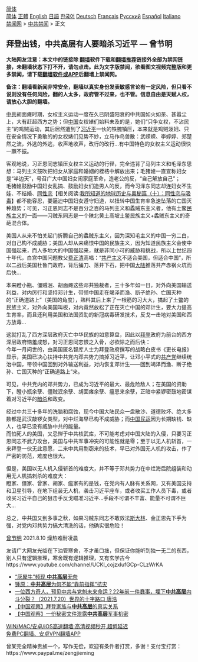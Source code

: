  <!-- 面包屑导航 --> <div class="breadcrumb"><!-- GTranslate: https://gtranslate.io/ -->  <div class="switcher notranslate">  <div class="selected">  <a href="#" onclick="return false;"> 简体</a>  </div>  <div class="option">  <a href="https://www.bannedbook.org" onclick="doGTranslate('zh-CN|zh-CN');jQuery('div.switcher div.selected a').html(jQuery(this).html());return false;" title="简体中文" class="nturl selected"> 简体</a>  <a href="https://www.bannedbook.org/zh-tw/" onclick="doGTranslate('zh-CN|zh-TW');jQuery('div.switcher div.selected a').html(jQuery(this).html());return false;" title="繁體中文" class="nturl"> 正體</a>  <a href="https://www.bannedbook.org/en/" onclick="doGTranslate('zh-CN|en');jQuery('div.switcher div.selected a').html(jQuery(this).html());return false;" title="English" class="nturl"> English</a>  <a href="https://www.bannedbook.org/ja/" onclick="doGTranslate('zh-CN|ja');jQuery('div.switcher div.selected a').html(jQuery(this).html());return false;" title="日本語" class="nturl"> 日語</a>  <a href="https://www.bannedbook.org/ko/" onclick="doGTranslate('zh-CN|ko');jQuery('div.switcher div.selected a').html(jQuery(this).html());return false;" title="한국어" class="nturl"> 한국어</a>  <a href="https://www.bannedbook.org/de/" onclick="doGTranslate('zh-CN|de');jQuery('div.switcher div.selected a').html(jQuery(this).html());return false;" title="Deutsch" class="nturl"> Deutsch</a>  <a href="https://www.bannedbook.org/fr/" onclick="doGTranslate('zh-CN|fr');jQuery('div.switcher div.selected a').html(jQuery(this).html());return false;" title="Français" class="nturl"> Français</a>  <a href="https://www.bannedbook.org/ru/" onclick="doGTranslate('zh-CN|ru');jQuery('div.switcher div.selected a').html(jQuery(this).html());return false;" title="Русский" class="nturl"> Русский</a>  <a href="https://www.bannedbook.org/es/" onclick="doGTranslate('zh-CN|es');jQuery('div.switcher div.selected a').html(jQuery(this).html());return false;" title="Español" class="nturl"> Español</a>  <a href="https://www.bannedbook.org/it/" onclick="doGTranslate('zh-CN|it');jQuery('div.switcher div.selected a').html(jQuery(this).html());return false;" title="Italiano" class="nturl"> Italiano</a>  </div>  </div>      <div class='breadcrumb-sub'><!-- Breadcrumb NavXT 6.3.0 --> <a href="https://www.bannedbook.org/" class="home">禁闻网</a> &gt; <a href="https://www.bannedbook.org/bnews/cbnews/" class="category">中共禁闻</a> &gt; 正文</div></div><h2>拜登出钱，中共高层有人要暗杀习近平 — 曾节明</h2> <p class="notice"><b>大陆网友注意：本文中的链接除 <a href="https://github.com/bannedbook/fanqiang" >翻墙</a>软件下载和<a href="https://github.com/killgcd/justmysocks/blob/master/README.md">翻墙推荐</a>链接外全部为禁网链接，未翻墙状态下打不开，请勿点击。此为文字版禁闻，欲看图文视频完整版和更多禁闻，请下载<a href="https://github.com/bannedbook/fanqiang">翻墙软件或APP</a>后翻墙上禁闻网。</p><p>备注：翻墙看新闻非常安全，翻墙以真实身份发表敏感言论有一定风险，但只看不说则没有任何风险，翻的人太多，政府管不过来，也不管。信息自由是天赋人权，请放心大胆的翻墙。</b></p>  <div class="entry"> <p><b></b></p> <p><a href="https://www.bannedbook.org/bnews/tag/%e4%b8%ad%e5%85%b1/" class="st_tag internal_tag" rel="tag" title="标签 中共 下的日志">中共</a>胡面瘫时期，女权主义运动一度在久已阴盛阳衰的中共国如火如荼、甚嚣尘上，大有赶超西方之势；但<span class='wp_keywordlink_affiliate'><a href="https://www.bannedbook.org/" title="中国" target="_blank">中国</a></span>女权婊们始料未及的是，她们“只争女权，不沾民主”的鸡贼运动，其后居然遭到了<a href="https://www.bannedbook.org/bnews/tag/%e4%b9%a0%e8%bf%91%e5%b9%b3/" class="st_tag internal_tag" rel="tag" title="标签 习近平 下的日志">习近平</a>一伙的铁腕镇压，本来就是鸡贼泼妇、只在安全情况下勇敢的的女权婊们见势不妙，立马作鸟兽散：武嵘嵘、李婷婷、郑楚然之流，外逃的外逃，收声地收声，改行的改行&#8230;有中国特色的女权主义运动很快一蹶不振。</p> <p>客观地说，习正恩同志镇压女权主义运动的行径，完全违背了马列主义和毛泽东思想：马列主义鼓吹把妇女从家庭和婚姻的桎梏中解放出来；毛猪媳一直宣称妇女是“半边天”，号召广大中国妇女闹家庭革命，造老公的反，“自己解放自己”；<br /> 毛猪媳鼓励中国妇女乱搞、鼓励妇女们造男人的反，而今习泽东同志却连妇女不生娃、不结婚、<span class='wp_keywordlink'><a href="https://www.bannedbook.org/forum57/topic6302.html" title="我所知道的地球历史与奥秘篇（十）：同性恋与吸毒" target="_blank">同性恋</a></span>【相关阅读:<a href='https://www.bannedbook.org/forum57/topic6302.html' target='_blank'>我所知道的地球历史与奥秘篇（十）：同性恋与吸毒</a>】都不能容忍，要逼迫中国妇女遵守妇道，以扭转中国生育率急速坠落的亡国灭种趋势；可见，习正恩同志不是百分之百的马列主义和蟊贼东主义者，他有土鳖<span class='wp_keywordlink'><a href="https://www.bannedbook.org/forum11/topic333.html" title="禁片：民族主义和三座大山" target="_blank">民族主义</a></span>的一面——习贼东同志是一个陕北黄土高坡土鳖民族主义+蟊贼东主义的奇葩混合体。</p>  <p>美国人从来不怕关起门折腾自己的蟊贼东主义，因为深知毛主义的中国一穷二白，对自己构不成威胁；美国人却从来痛恨中国的民族主义，因为知道民族主义会使中国强起来，而人多地大的中国强起来，就是非同小可的威胁和挑战，所以上世纪四十年代，白宫中国问题教父<span class='wp_keywordlink'><a href="https://www.bannedbook.org/forum2/topic1255.html" title="吳良肱： 費正清這個人 " target="_blank">费正清</a></span>高唱：“<span class='wp_keywordlink'><a href="https://www.bannedbook.org/forum2/topic6177.html" title="《共产主义的终极目的》" target="_blank">共产主义</a></span>不适合美国，但适合中国”，所以二战后美国杜鲁门政府，背后捅刀、落井下石，把中国<span class='wp_keywordlink_affiliate'><a href="https://www.bannedbook.org/" title="大陆" target="_blank">大陆</a></span>推落共产赤祸火坑而后快&#8230;</p> <p>本来瞪小瓶、僵贼泯、胡面瘫这些邓共独裁者，三十多年如一日，对外向美国输送利益，对内厉行和坚持邓计生，带领中国走在竭泽而渔、断子绝孙、亡国灭种的“正确道路上”（美国的角度），熟料其后上来了一根筋的习大大，搞起了土鳖的民族主义，对外向美国叫板，对内竟然放松了正在灭亡中国的邓计生，要大力提高生育率，而且还利用美国和法国资助的新冠病毒研发技术，反戈一击地对美国和西方放毒&#8230;</p> <p>这就打乱了西方深层政府灭亡中华民族的如意算盘，因此以<a href="https://www.bannedbook.org/bnews/tag/%e6%8b%9c%e7%99%bb/" class="st_tag internal_tag" rel="tag" title="标签 拜登 下的日志">拜登</a>政府为前台的西方深层政府恼羞成怒，对习正恩同志恨之入骨，必欲除之而后快：<br /> 今年一月问世的，由美国匿名智库人士为拜登政府撰写的战略白皮书《更长电报》显示，美国已决心扶持中共党内邓共势力搞掉习近平，让邓小平式的<a href="https://www.bannedbook.org/bnews/tag/%e5%85%b1%e4%ba%a7%e5%85%9a/" class="st_tag internal_tag" rel="tag" title="标签 共产党 下的日志">共产党</a>继续统治中国，带领中国回到对外输送利益，对内恢复邓计生——回到竭泽而渔、断子绝孙、亡国灭种的“正确道路上”来。</p>  <p>可见，中共党内的邓共势力，已成为习近平的最大、最危险敌人；在美国的资助下，瞪小瓶余孽、僵贼泯余孽、胡面瘫余孽、瘟恩来余孽，正暗中紧锣密鼓地密谋着对习近平的<a href="https://www.bannedbook.org/bnews/tag/%e6%9a%97%e6%9d%80/" class="st_tag internal_tag" rel="tag" title="标签 暗杀 下的日志">暗杀</a>和政变。</p> <p>经过中共三十多年的洗脑和腐蚀，现今中国大陆民众一盘散沙、道德败坏、绝大多数都是武汉敲锣女类型，对中烂海早已构不成威胁；而<span class='wp_keywordlink'><a href="https://www.bannedbook.org/forum53/" title="中国民运论坛" target="_blank">中国民运</a></span>因为长期缺钱、缺人，也早已没有威胁中共的能量。<br /> 而怕死人的美国，又忌惮于中共核武库，不可能考虑对中国大陆的入侵，只要习正恩同志不武力攻台，美国与中共军事冲突的可能性就是零；至于以无人机斩首，一来拜登一伙无此意愿，二来中共用剽窃来的技术，早已对外国无人机的攻击，作了严密的防范，难度也很大。</p> <p>但是，美国以无人机入侵斩首的难度大，并不等于邓共势力在中烂海后院组装和动用无人机搞刺杀的难度大：<br /> 瞪家、僵家、曾家、胡家、瘟家有的是钱，在党内有人脉有关系网，又有美国支持和卫星引导，在地下组装无人机，袭击习近平座车，或者收买工作人员下毒，或者收买习近平自己的狙击手反戈瞄准习近平&#8230;手段不可谓不丰富、能量不可谓不巨大&#8230;</p>  <p>总之，中共国又到多事之秋，如果习贼东同志不敢效法<span class='wp_keywordlink'><a href="https://www.bannedbook.org/forum2/topic1256.html" title="斯大林（上、中、下册）" target="_blank">斯大林</a></span>、金正恩先下手为强，对党内邓共势力搞大清洗的话，他确实很危险！</p> <p><a href="https://www.bannedbook.org/bnews/tag/%e6%9b%be%e8%8a%82%e6%98%8e/" class="st_tag internal_tag" rel="tag" title="标签 曾节明 下的日志">曾节明</a> 2021.8.10 燥热难耐凌晨</p> <p>友请广大网友光临在下油管寒舍，不才虽口拙，但保证你能听到独一无二的东西，别人只有逻辑推理，寒舍既有逻辑推理，又有玄学古今<br /> https://www.youtube.com/channel/UCKI_cojzxlufGCp-CLzWrKA</p>  <ul class='op-related-articles' title='相关阅读'> <li><a href='https://www.bannedbook.org/bnews/ssgc/20210726/1594556.html' target='_blank'>“灰犀牛”频现 <b>中共高层</b>无奈</a></li> <li><a href='https://www.bannedbook.org/bnews/comments/20210723/1592938.html' target='_blank'>锺原：<b>中共高层</b>为何不能“靠前指挥”抗灾</a></li> <li><a href='https://www.bannedbook.org/bnews/bannedvideo/20210720/1590758.html' target='_blank'>一位西方奇人，预见中共与党魁未来命运？22年前一件蠢事，埋下<b>中共高层</b>内斗分裂？（2021.7.20）世界的十字路口 唐浩</a></li> <li><a href='https://www.bannedbook.org/bnews/comments/20210716/1587938.html' target='_blank'>【中国观察】拜登家族与<b>中共高层</b>的真实关系</a></li> <li><a href='https://www.bannedbook.org/bnews/comments/20210716/1587930.html' target='_blank'>【中国观察】一份秘密文件泄露<b>中共高层</b>军事机密</a></li> </ul> <p class="texttj"> <a href="https://github.com/bannedbook/fanqiang/wiki/V2ray%E6%9C%BA%E5%9C%BA" target="_blank">WIN/MAC/安卓/iOS高速翻墙:高清视频秒开,超低延迟</a><br/> <a href="https://github.com/bannedbook/fanqiang/wiki/%E7%A6%81%E9%97%BB%E7%BD%91%E5%AE%89%E5%8D%93%E7%BF%BB%E5%A2%99%E6%96%B0%E9%97%BBAPP" target="_blank">免费PC翻墙、安卓VPN翻墙APP</a></p><p>曾某完全精神贵族一个，写作无偿，欢迎有条件者打赏，多谢！支付宝打赏：<br /> https://www.paypal.me/zengjieming</p><a name='sharetosocial'></a>  <div style="margin-bottom:5px;padding-bottom:5px;clear:both"> <div id="archive-pix-1" class="banner-ads"> <!-- AuctionX Display platform tag START --> <div id="26318x728x90x621x_ADSLOT2" clicktrack="%%CLICK_URL_ESC%%"></div> <!-- AuctionX Display platform tag END --> </div> <div id="archive-pix-2" class="banner-ads"> <!-- AuctionX Display platform tag START --> <div id="26315x300x250x621x_ADSLOT2" clicktrack="%%CLICK_URL_ESC%%"></div> <!-- AuctionX Display platform tag END --> </div> </div>  <div id="archive-pix-1" class="banner-ads"> <!-- AuctionX Display platform tag START --> <div id="26318x728x90x621x_ADSLOT3" clicktrack="%%CLICK_URL_ESC%%"></div> <!-- AuctionX Display platform tag END --> </div> </div><!--END ENTRY--> 